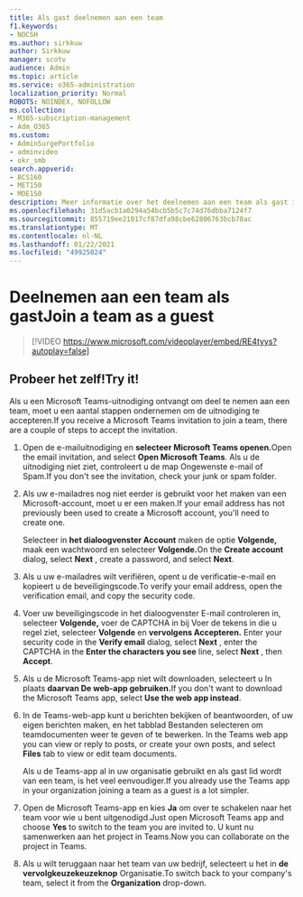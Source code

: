 ```yaml
---
title: Als gast deelnemen aan een team
f1.keywords:
- NOCSH
ms.author: sirkkuw
author: Sirkkuw
manager: scotv
audience: Admin
ms.topic: article
ms.service: o365-administration
localization_priority: Normal
ROBOTS: NOINDEX, NOFOLLOW
ms.collection:
- M365-subscription-management
- Adm_O365
ms.custom:
- AdminSurgePortfolio
- adminvideo
- okr_smb
search.appverid:
- BCS160
- MET150
- MOE150
description: Meer informatie over het deelnemen aan een team als gast in Microsoft Teams.
ms.openlocfilehash: 31d5acb1a0294a54bcb5b5c7c74d76dbba7124f7
ms.sourcegitcommit: 855719ee21017cf87dfa98cbe62806763bcb78ac
ms.translationtype: MT
ms.contentlocale: nl-NL
ms.lasthandoff: 01/22/2021
ms.locfileid: "49925024"
---
```

# <a name="join-a-team-as-a-guest"></a><span data-ttu-id="d5518-103">Deelnemen aan een team als gast</span><span class="sxs-lookup"><span data-stu-id="d5518-103">Join a team as a guest</span></span>

> [!VIDEO https://www.microsoft.com/videoplayer/embed/RE4tyys?autoplay=false]

## <a name="try-it"></a><span data-ttu-id="d5518-104">Probeer het zelf!</span><span class="sxs-lookup"><span data-stu-id="d5518-104">Try it!</span></span>

<span data-ttu-id="d5518-105">Als u een Microsoft Teams-uitnodiging ontvangt om deel te nemen aan een team, moet u een aantal stappen ondernemen om de uitnodiging te accepteren.</span><span class="sxs-lookup"><span data-stu-id="d5518-105">If you receive a Microsoft Teams invitation to join a team, there are a couple of steps to accept the invitation.</span></span>

1. <span data-ttu-id="d5518-106">Open de e-mailuitnodiging en **selecteer Microsoft Teams openen.**</span><span class="sxs-lookup"><span data-stu-id="d5518-106">Open the email invitation, and select  **Open Microsoft Teams**.</span></span> <span data-ttu-id="d5518-107">Als u de uitnodiging niet ziet, controleert u de map Ongewenste e-mail of Spam.</span><span class="sxs-lookup"><span data-stu-id="d5518-107">If you don't see the invitation, check your junk or spam folder.</span></span>
  1. <span data-ttu-id="d5518-108">Als uw e-mailadres nog niet eerder is gebruikt voor het maken van een Microsoft-account, moet u er een maken.</span><span class="sxs-lookup"><span data-stu-id="d5518-108">If your email address has not previously been used to create a Microsoft account, you'll need to create one.</span></span>

     <span data-ttu-id="d5518-109">Selecteer in **het dialoogvenster Account** maken de optie **Volgende,** maak een wachtwoord en selecteer **Volgende.**</span><span class="sxs-lookup"><span data-stu-id="d5518-109">On the  **Create account**  dialog, select  **Next** , create a password, and select  **Next**.</span></span>
  1. <span data-ttu-id="d5518-110">Als u uw e-mailadres wilt verifiëren, opent u de verificatie-e-mail en kopieert u de beveiligingscode.</span><span class="sxs-lookup"><span data-stu-id="d5518-110">To verify your email address, open the verification email, and copy the security code.</span></span>
  1. <span data-ttu-id="d5518-111">Voer uw beveiligingscode  in het dialoogvenster E-mail controleren in, selecteer **Volgende,** voer de CAPTCHA in bij Voer de tekens in die u regel ziet, selecteer **Volgende** en **vervolgens Accepteren.** </span><span class="sxs-lookup"><span data-stu-id="d5518-111">Enter your security code in the  **Verify email**  dialog, select  **Next** , enter the CAPTCHA in the  **Enter the characters you see**  line, select  **Next** , then  **Accept**.</span></span>
1. <span data-ttu-id="d5518-112">Als u de Microsoft Teams-app niet wilt downloaden, selecteert u In plaats **daarvan De web-app gebruiken.**</span><span class="sxs-lookup"><span data-stu-id="d5518-112">If you don't want to download the Microsoft Teams app, select  **Use the web app instead**.</span></span>
1. <span data-ttu-id="d5518-113">In de Teams-web-app kunt u berichten bekijken of beantwoorden, of uw eigen berichten maken, en het tabblad Bestanden selecteren om teamdocumenten weer te geven of te bewerken. </span><span class="sxs-lookup"><span data-stu-id="d5518-113">In the Teams web app you can view or reply to posts, or create your own posts, and select  **Files**  tab to view or edit team documents.</span></span>

    <span data-ttu-id="d5518-114">Als u de Teams-app al in uw organisatie gebruikt en als gast lid wordt van een team, is het veel eenvoudiger.</span><span class="sxs-lookup"><span data-stu-id="d5518-114">If you already use the Teams app in your organization joining a team as a guest is a lot simpler.</span></span>

1. <span data-ttu-id="d5518-115">Open de Microsoft Teams-app en kies  **Ja**  om over te schakelen naar het team voor wie u bent uitgenodigd.</span><span class="sxs-lookup"><span data-stu-id="d5518-115">Just open Microsoft Teams app and choose  **Yes**  to switch to the team you are invited to.</span></span>  <span data-ttu-id="d5518-116">U kunt nu samenwerken aan het project in Teams.</span><span class="sxs-lookup"><span data-stu-id="d5518-116">Now you can collaborate on the project in Teams.</span></span>
2. <span data-ttu-id="d5518-117">Als u wilt teruggaan naar het team van uw bedrijf, selecteert u het in  **de vervolgkeuzekeuzeknop**  Organisatie.</span><span class="sxs-lookup"><span data-stu-id="d5518-117">To switch back to your company's team, select it from the  **Organization**  drop-down.</span></span>